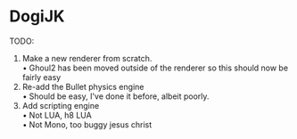 # DogiJK

TODO:
1. Make a new renderer from scratch.  
	• Ghoul2 has been moved outside of the renderer so this should now be fairly easy  
2. Re-add the Bullet physics engine  
	• Should be easy, I've done it before, albeit poorly.  
3. Add scripting engine  
	• Not LUA, h8 LUA  
	• Not Mono, too buggy jesus christ  
